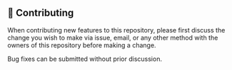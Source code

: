 ## 🐞 Contributing

When contributing new features to this repository, please first discuss the change you wish to make via issue, email, or any other method with the owners of this repository before making a change.

Bug fixes can be submitted without prior discussion.
